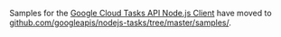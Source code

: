 Samples for the [Google Cloud Tasks API Node.js Client][client]
have moved to [github.com/googleapis/nodejs-tasks/tree/master/samples/][samples].

[client]: https://github.com/googleapis/nodejs-tasks
[samples]: https://github.com/googleapis/nodejs-tasks/tree/master/samples
